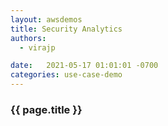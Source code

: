 ```yaml
---
layout: awsdemos
title: Security Analytics
authors: 
  - virajp

date:   2021-05-17 01:01:01 -0700
categories: use-case-demo
---
```


<h3>{{ page.title }}</h3>